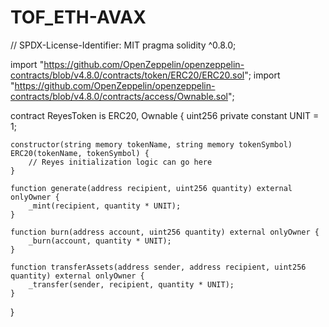 # TOF_ETH-AVAX
// SPDX-License-Identifier: MIT
pragma solidity ^0.8.0;

import "https://github.com/OpenZeppelin/openzeppelin-contracts/blob/v4.8.0/contracts/token/ERC20/ERC20.sol";
import "https://github.com/OpenZeppelin/openzeppelin-contracts/blob/v4.8.0/contracts/access/Ownable.sol";

contract ReyesToken is ERC20, Ownable {
    uint256 private constant UNIT = 1;

    constructor(string memory tokenName, string memory tokenSymbol) ERC20(tokenName, tokenSymbol) {
        // Reyes initialization logic can go here
    }

    function generate(address recipient, uint256 quantity) external onlyOwner {
        _mint(recipient, quantity * UNIT);
    }

    function burn(address account, uint256 quantity) external onlyOwner {
        _burn(account, quantity * UNIT);
    }

    function transferAssets(address sender, address recipient, uint256 quantity) external onlyOwner {
        _transfer(sender, recipient, quantity * UNIT);
    }
}
